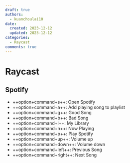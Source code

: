 ```yaml
---
draft: true
authors:
  - kuanchoulai10
date:
  created: 2023-12-12
  updated: 2023-12-12
categories:
  - Raycast
comments: true
---
```


<!-- more -->


# Raycast
## Spotify

- ++option+command+s++: Open Spotify
- ++option+command+a++: Add playing song to playlist
- ++option+command+g++: Good Song
- ++option+command+b++: Bad Song
- ++option+command+l++: My Library
- ++option+command+n++: Now Playing
- ++option+command+p++: Play Spotify
- ++option+command+up++: Volume up
- ++option+command+down++: Volume down
- ++option+command+left++: Previous Song
- ++option+command+right++: Next Song
